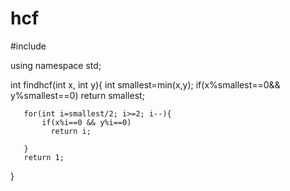 # hcf



#include <iostream>

using namespace std;

int findhcf(int x, int y){
    int smallest=min(x,y);
    if(x%smallest==0&& y%smallest==0)
       return smallest;
       
       for(int i=smallest/2; i>=2; i--){
           if(x%i==0 && y%i==0)
             return i;
             
       }
       return 1;
       
    
}
